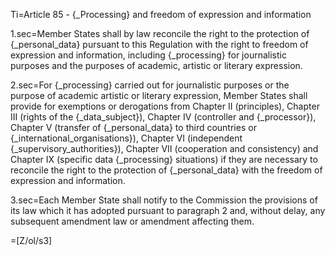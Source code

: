 Ti=Article 85 - {_Processing} and freedom of expression and information

1.sec=Member States shall by law reconcile the right to the protection of {_personal_data} pursuant to this Regulation with the right to freedom of expression and information, including {_processing} for journalistic purposes and the purposes of academic, artistic or literary expression.

2.sec=For {_processing} carried out for journalistic purposes or the purpose of academic artistic or literary expression, Member States shall provide for exemptions or derogations from Chapter II (principles), Chapter III (rights of the {_data_subject}), Chapter IV (controller and {_processor}), Chapter V (transfer of {_personal_data} to third countries or {_international_organisations}), Chapter VI (independent {_supervisory_authorities}), Chapter VII (cooperation and consistency) and Chapter IX (specific data {_processing} situations) if they are necessary to reconcile the right to the protection of {_personal_data} with the freedom of expression and information.

3.sec=Each Member State shall notify to the Commission the provisions of its law which it has adopted pursuant to paragraph 2 and, without delay, any subsequent amendment law or amendment affecting them.

=[Z/ol/s3]
